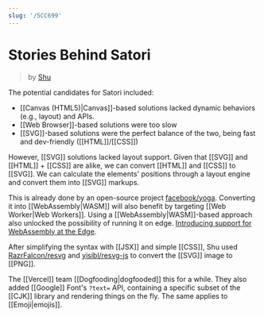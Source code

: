 ```yaml
---
slug: '/5CC699'
---
```


# Stories Behind Satori

> by [Shu](https://twitter.com/shuding_/status/1579607964549513217)

The potential candidates for Satori included:

- [[Canvas (HTML5)|Canvas]]-based solutions lacked dynamic behaviors (e.g., layout) and APIs.
- [[Web Browser]]-based solutions were too slow
- [[SVG]]-based solutions were the perfect balance of the two, being fast and dev-friendly ([[HTML]]/[[CSS]])

However, [[SVG]] solutions lacked layout support.
Given that [[SVG]] and [[HTML]] + [[CSS]] are alike, we can convert [[HTML]] and [[CSS]] to [[SVG]].
We can calculate the elements' positions through a layout engine and convert them into [[SVG]] markups.

This is already done by an open-source project [facebook/yoga](https://github.com/facebook/yoga).
Converting it into [[WebAssembly|WASM]] will also benefit by targeting [[Web Worker|Web Workers]].
Using a [[WebAssembly|WASM]]-based approach also unlocked the possibility of running it on edge. [Introducing support for WebAssembly at the Edge](https://vercel.com/blog/introducing-support-for-webassembly-at-the-edge).

After simplifying the syntax with [[JSX]] and simple [[CSS]], Shu used [RazrFalcon/resvg](https://github.com/RazrFalcon/resvg) and [yisibl/resvg-js](https://github.com/yisibl/resvg-js) to convert the [[SVG]] image to [[PNG]].

The [[Vercel]] team [[Dogfooding|dogfooded]] this for a while.
They also added [[Google]] Font's `?text=` API, containing a specific subset of the [[CJK]] library and rendering things on the fly.
The same applies to [[Emoji|emojis]].
